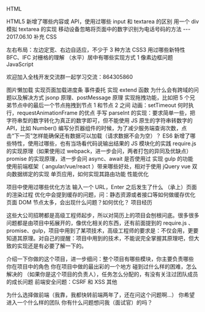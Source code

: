 
HTML

HTML5 新增了哪些内容或 API，使用过哪些
input 和 textarea 的区别
用一个 div 模拟 textarea 的实现
移动设备忽略将页面中的数字识别为电话号码的方法 --- 2017.06.10 补充
CSS

左右布局：左边定宽、右边自适应，不少于 3 种方法
CSS3 用过哪些新特性
BFC、IFC
对栅格的理解
（水平）居中有哪些实现方式
1 像素边框问题
JavaScript

欢迎加入全栈开发交流群一起学习交流：864305860

图片懒加载
实现页面加载进度条
事件委托
实现 extend 函数
为什么会有跨域的问题以及解决方式
jsonp 原理、postMessage 原理
实现拖拽功能，比如把 5 个兄弟节点中的最后一个节点拖拽到节点 1 和节点 2 之间
动画：setTimeout 何时执行，requestAnimationFrame 的优点
手写 parseInt 的实现：要求简单一些，把字符串型的数字转化为真正的数字即可，但不能使用 JS 原生的字符串转数字的 API，比如 Number()
编写分页器组件的时候，为了减少服务端查询次数，点击“下一页”怎样能确保还有数据可以加载（请求数据不会为空）？
ES6 新增了哪些特性，使用过哪些，也有当场看代码说输出结果的
JS 模块化的实践
require.js 的实现原理（如果使用过 webpack，进一步会问，两者打包的异同及优缺点）
promise 的实现原理，进一步会问 async、await 是否使用过
实现 gulp 的功能
使用前端框架（ angular/vue/react ）带来哪些好处，相对于使用 jQuery
vue 双向数据绑定的实现
单页应用，如何实现其路由功能
性能优化

项目中使用过哪些优化方法
输入一个 URL，Enter 之后发生了什么
（承上）页面的渲染过程
优化中会提到缓存的问题，问：静态资源或者接口等如何做缓存优化
页面 DOM 节点太多，会出现什么问题？如何优化？
项目经历

这些大公司招聘都是高级工程师起步，所以对简历上的项目会刨根问底。很多很多问题都是由项目中拓展开的，像优化相关的东西，还有前面提到的 require.js 、promise、gulp，项目中用到了某项技术，高级工程师的要求是：不仅会用，更要知道其原理。对自己的提醒：项目中用到的技术，不能说完全掌握其原理吧，但大致的实现还是有必要了解一下的。

介绍一下你做的这个项目，进一步细问：整个项目有哪些模块，你主要负责哪些
你在项目中的角色
你在项目中做的最出彩的一个地方
碰到过什么样的困难，怎么解决的
（如果你是这个项目的负责人），任务怎么分配的，有没有关注过团队成员的成长问题
前端安全问题：CSRF 和 XSS
其他

为什么选择做前端（我靠，我都快转前端两年了，还在问这个问题啊...）
你希望进入一个什么样的团队
你有什么问题想问我（面试官）的吗？
